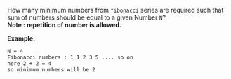 <div class="markdown-content" id="problem-content">
<p>How many minimum numbers from <code class="highlighter-rouge">fibonacci</code> series are required such that sum of numbers should be equal to a given Number <code class="highlighter-rouge">N</code>?<br/>
<strong>Note : repetition of number is allowed.</strong></p>
<p><strong>Example:</strong></p>
<div class="highlighter-rouge"><pre class="highlight"><code>N = 4
Fibonacci numbers : 1 1 2 3 5 .... so on
here 2 + 2 = 4 
so minimum numbers will be 2 
</code></pre>
</div>

</div>